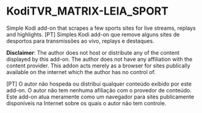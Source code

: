 # KodiTVR_MATRIX-LEIA_SPORT

Simple Kodi add-on that scrapes a few sports sites for live streams, replays and highlights.
[PT] Simples Kodi add-on que remove alguns sites de desportos para transmissões ao vivo, replays e destaques.

**Disclaimer**:
The author does not host or distribute any of the content displayed by this add-on. The author does not have any affiliation with the content provider.
This addon acts merely as a browser for sites publically available on the internet which the author has no control of.

[PT] O autor não hospeda ou distribui qualquer conteúdo exibido por este add-on. O autor não tem nenhuma afiliação com o provedor de conteúdo.
Este add-on atua meramente como um navegador para sites publicamente disponíveis na Internet sobre os quais o autor não tem controle.